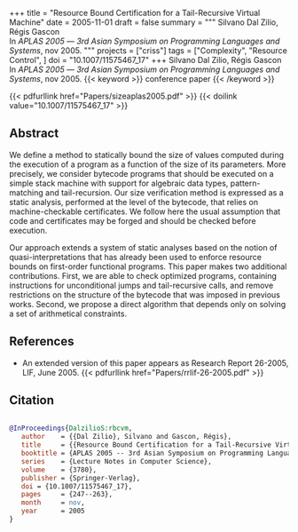 +++
title = "Resource Bound Certification for a Tail-Recursive Virtual Machine"
date = 2005-11-01
draft = false
summary = """
Silvano Dal Zilio, Régis Gascon <br />
In _APLAS 2005_ — _3rd Asian Symposium on Programming Languages and Systems_, nov 2005.
"""
projects = ["criss"]
tags = ["Complexity", "Resource Control", ]
doi = "10.1007/11575467_17"
+++
Silvano Dal Zilio, Régis Gascon <br />
In _APLAS 2005_ — _3rd Asian Symposium on Programming Languages and Systems_, nov 2005.
{{< keyword >}} conference paper {{< /keyword >}}


{{< pdfurllink href="Papers/sizeaplas2005.pdf" >}}
{{< doilink value="10.1007/11575467_17" >}}

## Abstract
 We define a method to statically bound the size of values computed during the execution of
        a program as a function of the size of its parameters. More precisely, we consider bytecode
        programs that should be executed on a simple stack machine with support for algebraic data
        types, pattern-matching and tail-recursion. Our size verification method is expressed as a
        static analysis, performed at the level of the bytecode, that relies on machine-checkable
        certificates. We follow here the usual assumption that code and certificates may be forged
        and should be checked before execution.

Our approach extends a system of static analyses based on the notion of
        quasi-interpretations that has already been used to enforce resource bounds on first-order
        functional programs. This paper makes two additional contributions. First, we are able to
        check optimized programs, containing instructions for unconditional jumps and tail-recursive
        calls, and remove restrictions on the structure of the bytecode that was imposed in previous
        works. Second, we propose a direct algorithm that depends only on solving a set of
        arithmetical constraints.


## References
 * An extended version of this paper appears as
      Research Report 26-2005, LIF, June 2005.
{{< pdfurllink href="Papers/rrlif-26-2005.pdf" >}}




## Citation

```bibtex

@InProceedings{DalzilioS:rbcvm,
   author    = {{Dal Zilio}, Silvano and Gascon, Régis},
   title     = {{Resource Bound Certification for a Tail-Recursive Virtual Machine}},
   booktitle = {APLAS 2005 -- 3rd Asian Symposium on Programming Languages and Systems},
   series    = {Lecture Notes in Computer Science},
   volume    = {3780},
   publisher = {Springer-Verlag},
   doi = {10.1007/11575467_17},
   pages     = {247--263},
   month     = nov, 
   year      = 2005
}

````
